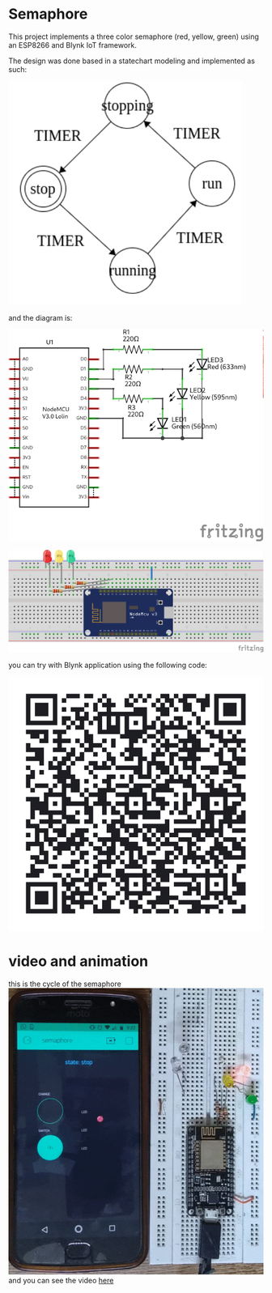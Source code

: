# Semaphore 

This project implements a three color semaphore (red, yellow, green) using an ESP8266 and Blynk IoT framework.

The design was done based in a statechart modeling and implemented as such:
 
 ![statechart](./statechart.png)

and the diagram is:

![schematic](./schematic.png)

![breadboard](./breadboard.png)


you can try with Blynk application using the following code:

![QR](./qr.png)


# video and animation

this is the cycle of the semaphore
![IMAGE](./animation.gif)
and you can see the video [here](https://youtu.be/RSwETHQ1iKM)



